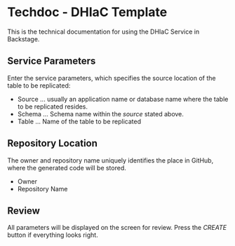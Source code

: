 # Techdoc - DHIaC Template

This is the technical documentation for using the DHIaC Service in Backstage.

## Service Parameters
Enter the service parameters, which specifies the source location of the table to be replicated:
- Source ... usually an application name or database name where the table to be replicated resides.
- Schema ... Schema name within the *source* stated above.
- Table ... Name of the table to be replicated

## Repository Location
The owner and repository name uniquely identifies the place in GitHub, where the generated code will be stored.
- Owner
- Repository Name

## Review
All parameters will be displayed on the screen for review. Press the *CREATE* button if everything looks right.
